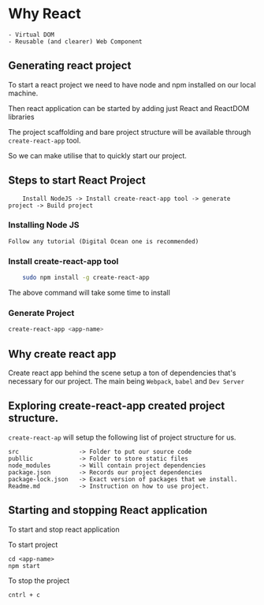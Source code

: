 # Why React

    - Virtual DOM
    - Reusable (and clearer) Web Component

## Generating react project

To start a react project we need to have node and npm installed on our local machine.

Then react application can be started by adding just React and ReactDOM libraries

The project scaffolding and bare project structure will be available through `create-react-app` tool.

So we can make utilise that to quickly start our project.

## Steps to start React Project

```
    Install NodeJS -> Install create-react-app tool -> generate project -> Build project
```

### Installing Node JS

    Follow any tutorial (Digital Ocean one is recommended)

### Install create-react-app tool

```sh
    sudo npm install -g create-react-app
```

The above command will take some time to install

### Generate Project


```sh
create-react-app <app-name>
```

## Why create react app

Create react app behind the scene setup a ton of dependencies that's necessary for our project. The main being `Webpack`, `babel` and `Dev Server`

## Exploring create-react-app created project structure.

`create-react-ap` will setup the following list of project structure for us.

    src                 -> Folder to put our source code
    publlic             -> Folder to store static files
    node_modules        -> Will contain project dependencies
    package.json        -> Records our project dependencies
    package-lock.json   -> Exact version of packages that we install.
    Readme.md           -> Instruction on how to use project.


## Starting and stopping React application

To start and stop react application 

To start project

    cd <app-name>
    npm start

To stop the project

    cntrl + c

